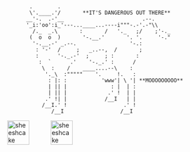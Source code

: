            .        .
           \'.____.'/       **IT'S DANGEROUS OUT THERE**
          __'-.  .-'__                         .--.
          '_i:'oo':i_'---...____...----i"""-.-'.-"\\
            /._  _.\       :       /   '._   ;/    ;'-._
           (  o  o  )       '-.__.'       '. '.     '-."
            '-.__.-' _.--.                 '-.:
             : '-'  /     ;   _..--,  /       ;
             :      '-._.-'  ;     ; :       :
              :  `      .'    '-._.' :      /
               \  :    /    ____....--\    :
                '._\  :"""""    '.     !.   :
                 : |: :           'www'| \ '| **MOOOOOOOOO**
                 | || |              : |  | :
                 | || |             .' !  | |
                .' !| |            /__I   | |
               /__I.' !                  .' !
                  /__I                  /__I   
           
<div style="display: inline-flex">
  <img style="width: 50%" src="https://github-readme-stats.vercel.app/api/top-langs/?username=skeltonmod&layout=compact&hide=html" alt="sheeshcake" />
  <img style="width: 50%" src="https://github-readme-stats.vercel.app/api?username=skeltonmod&show_icons=true" alt="sheeshcake" />
</div>
